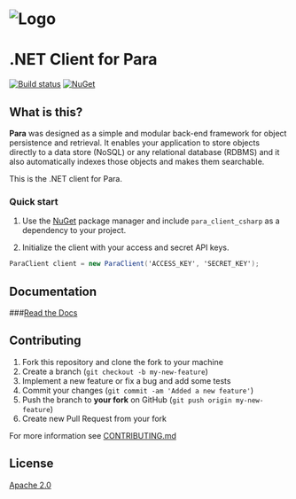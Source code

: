 ![Logo](https://s3-eu-west-1.amazonaws.com/org.paraio/para.png)
============================

# .NET Client for Para

[![Build status](https://ci.appveyor.com/api/projects/status/3rkoxvpfrafoi4t9?svg=true)](https://ci.appveyor.com/project/alex-bogdanovski/para-client-csharp)
[![NuGet](https://img.shields.io/nuget/v/para_client_csharp.svg)](https://www.nuget.org/packages/para_client_csharp/)


## What is this?

**Para** was designed as a simple and modular back-end framework for object persistence and retrieval.
It enables your application to store objects directly to a data store (NoSQL) or any relational database (RDBMS)
and it also automatically indexes those objects and makes them searchable.

This is the .NET client for Para.

### Quick start

1. Use the [NuGet](https://www.nuget.org/) package manager and include `para_client_csharp` as a 
dependency to your project.

2. Initialize the client with your access and secret API keys.
```csharp
ParaClient client = new ParaClient('ACCESS_KEY', 'SECRET_KEY');
```

## Documentation

###[Read the Docs](http://paraio.org/docs)

## Contributing

1. Fork this repository and clone the fork to your machine
2. Create a branch (`git checkout -b my-new-feature`)
3. Implement a new feature or fix a bug and add some tests
4. Commit your changes (`git commit -am 'Added a new feature'`)
5. Push the branch to **your fork** on GitHub (`git push origin my-new-feature`)
6. Create new Pull Request from your fork

For more information see [CONTRIBUTING.md](https://github.com/Erudika/para/blob/master/CONTRIBUTING.md)

## License
[Apache 2.0](LICENSE)